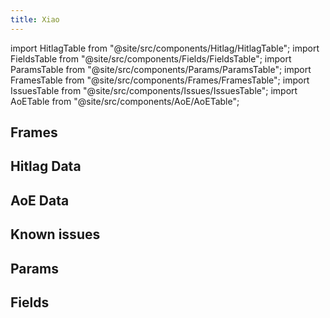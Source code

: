 ```yaml
---
title: Xiao
---
```


import HitlagTable from "@site/src/components/Hitlag/HitlagTable";
import FieldsTable from "@site/src/components/Fields/FieldsTable";
import ParamsTable from "@site/src/components/Params/ParamsTable";
import FramesTable from "@site/src/components/Frames/FramesTable";
import IssuesTable from "@site/src/components/Issues/IssuesTable";
import AoETable from "@site/src/components/AoE/AoETable";

## Frames

<FramesTable character="xiao" />

## Hitlag Data

<HitlagTable character="xiao" />

## AoE Data

<AoETable character="xiao" />

## Known issues

<IssuesTable character="xiao" />

## Params

<ParamsTable character="xiao" />

## Fields

<FieldsTable character="xiao" />
